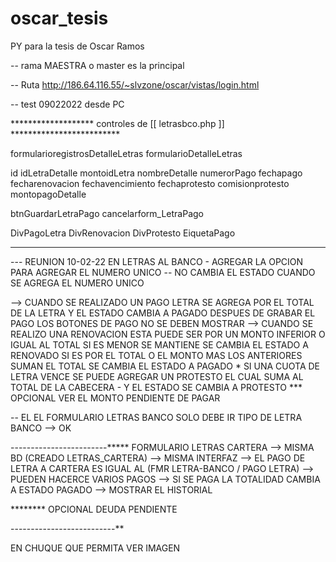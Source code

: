 # oscar_tesis
PY para la tesis de Oscar Ramos

-- rama MAESTRA o master es la principal

-- Ruta 
http://186.64.116.55/~slvzone/oscar/vistas/login.html

-- test 09022022 desde PC



******************* controles de [[ letrasbco.php ]] *************************

formularioregistrosDetalleLetras
formularioDetalleLetras

id
idLetraDetalle
montoidLetra
nombreDetalle
numerorPago
fechapago
fecharenovacion
fechavencimiento
fechaprotesto
comisionprotesto
montopagoDetalle

btnGuardarLetraPago
cancelarform_LetraPago

DivPagoLetra
DivRenovacion
DivProtesto
EiquetaPago


***************************************************************************



--- REUNION 10-02-22
EN LETRAS AL BANCO - AGREGAR LA OPCION PARA AGREGAR EL NUMERO UNICO 
-- NO CAMBIA EL ESTADO CUANDO SE AGREGA EL NUMERO UNICO

--> CUANDO SE REALIZADO UN PAGO LETRA SE AGREGA POR EL TOTAL DE LA LETRA Y EL ESTADO CAMBIA A PAGADO
    DESPUES DE GRABAR EL PAGO LOS BOTONES DE PAGO NO SE DEBEN MOSTRAR
--> CUANDO SE REALIZO UNA RENOVACION ESTA PUEDE SER POR UN MONTO INFERIOR O IGUAL AL TOTAL 
    SI ES MENOR SE MANTIENE SE CAMBIA EL ESTADO A RENOVADO
    SI ES POR EL TOTAL O EL MONTO MAS LOS ANTERIORES SUMAN EL TOTAL SE CAMBIA EL ESTADO A PAGADO
    * SI UNA CUOTA DE LETRA VENCE SE PUEDE AGREGAR UN PROTESTO EL CUAL SUMA AL TOTAL DE LA CABECERA - Y EL ESTADO SE CAMBIA A PROTESTO
    *** OPCIONAL VER EL MONTO PENDIENTE DE PAGAR

-- EL EL FORMULARIO LETRAS BANCO SOLO DEBE IR TIPO DE LETRA BANCO --> OK


------------------------*****
FORMULARIO LETRAS CARTERA
--> MISMA BD (CREADO LETRAS_CARTERA)
--> MISMA INTERFAZ
--> EL PAGO DE LETRA A CARTERA ES IGUAL AL (FMR LETRA-BANCO / PAGO LETRA)
--> PUEDEN HACERCE VARIOS PAGOS
--> SI SE PAGA LA TOTALIDAD CAMBIA A ESTADO PAGADO
--> MOSTRAR EL HISTORIAL



******** OPCIONAL DEUDA PENDIENTE


--------------------------**

EN CHUQUE QUE PERMITA VER IMAGEN
